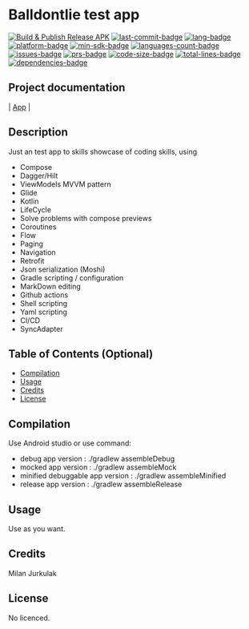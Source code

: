 # Balldontlie test app

[![Build & Publish Release APK](https://github.com/mimoccc/moneta-test/actions/workflows/build-gradle-project.yml/badge.svg)](https://github.com/mimoccc/moneta-test/actions/workflows/build-gradle-project.yml)
[![last-commit-badge](https://img.shields.io/github/last-commit/mimoccc/moneta-test?color=FFC877)](#)
[![lang-badge](https://img.shields.io/github/languages/top/mimoccc/moneta-test?color=FFC877)](#)
[![platform-badge](https://img.shields.io/badge/Platform-Android-FFC877.svg)](#)
[![min-sdk-badge](https://img.shields.io/badge/minSdkVersion-21-FFC877.svg)](#)
[![languages-count-badge](https://img.shields.io/github/languages/count/mimoccc/moneta-test?color=FFC877)](#)
[![issues-badge](https://img.shields.io/github/issues-raw/mimoccc/moneta-test?color=FFC877)](#)
[![prs-badge](https://img.shields.io/badge/PRs-welcome-FFC877.svg)](#)
[![code-size-badge](https://img.shields.io/github/languages/code-size/mimoccc/moneta-test?color=FFC877)](#)
[![total-lines-badge](https://img.shields.io/tokei/lines/github/mimoccc/moneta-test?color=FFC877)](#)
[![dependencies-badge](https://img.shields.io/librariesio/github/mimoccc/moneta-test?color=FFC877)](#)

## Project documentation

| [App](./wiki/documentation/index.md) |

## Description

Just an test app to skills showcase of coding skills, using

- Compose
- Dagger/Hilt
- ViewModels MVVM pattern
- Glide
- Kotlin
- LifeCycle
- Solve problems with compose previews
- Coroutines
- Flow
- Paging
- Navigation
- Retrofit
- Json serialization (Moshi)
- Gradle scripting / configuration
- MarkDown editing
- Github actions
- Shell scripting
- Yaml scripting
- CI/CD
- SyncAdapter

## Table of Contents (Optional)

- [Compilation](#compilation)
- [Usage](#usage)
- [Credits](#credits)
- [License](#license)

## Compilation

Use Android studio or use command:

- debug app version :
  ./gradlew assembleDebug
- mocked app version :
  ./gradlew assembleMock
- minified debuggable app version :
  ./gradlew assembleMinified
- release app version :
  ./gradlew assembleRelease

## Usage

Use as you want.

## Credits

Milan Jurkulak

## License

No licenced.
